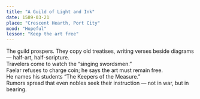 ```yaml
---
title: "A Guild of Light and Ink"
date: 1589-03-21
place: "Crescent Hearth, Port City"
mood: "Hopeful"
lesson: "Keep the art free"
---
```


The guild prospers. They copy old treatises, writing verses beside diagrams — half-art, half-scripture.  
Travelers come to watch the “singing swordsmen.”  
Faelar refuses to charge coin; he says the art must remain free.  
He names his students “The Keepers of the Measure.”  
Rumors spread that even nobles seek their instruction — not in war, but in bearing. 
